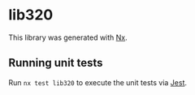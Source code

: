 # lib320

This library was generated with [Nx](https://nx.dev).

## Running unit tests

Run `nx test lib320` to execute the unit tests via [Jest](https://jestjs.io).

